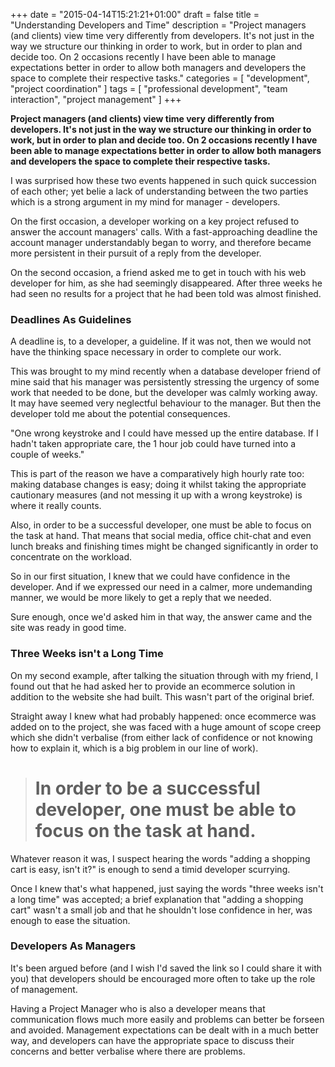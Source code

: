 +++
date = "2015-04-14T15:21:21+01:00"
draft = false
title = "Understanding Developers and Time"
description = "Project managers (and clients) view time very differently from developers. It's not just in the way we structure our thinking in order to work, but in order to plan and decide too. On 2 occasions recently I have been able to manage expectations better in order to allow both managers and developers the space to complete their respective tasks."
categories = [
  "development",
  "project coordination"
]
tags = [ 
    "professional development", 
    "team interaction",
    "project management"
]
+++

**Project managers (and clients) view time very differently from developers. It's not just in the way we structure our thinking in order to work, but in order to plan and decide too. On 2 occasions recently I have been able to manage expectations better in order to allow both managers and developers the space to complete their respective tasks.**

I was surprised how these two events happened in such quick succession of each other; yet belie a lack of understanding between the two parties which is a strong argument in my mind for manager - developers.

On the first occasion, a developer working on a key project refused to answer the account managers' calls. With a fast-approaching deadline the account manager understandably began to worry, and therefore became more persistent in their pursuit of a reply from the developer.

On the second occasion, a friend asked me to get in touch with his web developer for him, as she had seemingly disappeared. After three weeks he had seen no results for a project that he had been told was almost finished.


### Deadlines As Guidelines

A deadline is, to a developer, a guideline. If it was not, then we would not have the thinking space necessary in order to complete our work.

This was brought to my mind recently when a database developer friend of mine said that his manager was persistently stressing the urgency of some work that needed to be done, but the developer was calmly working away. It may have seemed very neglectful behaviour to the manager. But then the developer told me about the potential consequences.

"One wrong keystroke and I could have messed up the entire database. If I hadn't taken appropriate care, the 1 hour job could have turned into a couple of weeks."

This is part of the reason we have a comparatively high hourly rate too: making database changes is easy; doing it whilst taking the appropriate cautionary measures (and not messing it up with a wrong keystroke) is where it really counts.

Also, in order to be a successful developer, one must be able to focus on the task at hand. That means that social media, office chit-chat and even lunch breaks and finishing times might be changed significantly in order to concentrate on the workload.

So in our first situation, I knew that we could have confidence in the developer. And if we expressed our need in a calmer, more undemanding manner, we would be more likely to get a reply that we needed.

Sure enough, once we'd asked him in that way, the answer came and the site was ready in good time.

### Three Weeks isn't a Long Time

On my second example, after talking the situation through with my friend, I found out that he had asked her to provide an ecommerce solution in addition to the website she had built. This wasn't part of the original brief.

Straight away I knew what had probably happened: once ecommerce was added on to the project, she was faced with a huge amount of scope creep which she didn't verbalise  (from either lack of confidence or not knowing how to explain it, which is a big problem in our line of work).

<blockquote>
<h1>In order to be a successful developer, one must be able to focus on the task at hand.</h1>
</blockquote>

Whatever reason it was, I suspect hearing the words "adding a shopping cart is easy, isn't it?" is enough to send a timid developer scurrying.

Once I knew that's what happened, just saying the words "three weeks isn't a long time" was accepted; a brief explanation that "adding a shopping cart" wasn't a small job and that he shouldn't lose confidence in her, was enough to ease the situation.

### Developers As Managers

It's been argued before (and I wish I'd saved the link so I could share it with you) that developers should be encouraged more often to take up the role of management.

Having a Project Manager who is also a developer means that communication flows much more easily and problems can better be forseen and avoided. Management expectations can be dealt with in a much better way, and developers can have the appropriate space to discuss their concerns and better verbalise where there are problems.
